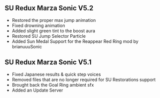 ## SU Redux Marza Sonic V5.2
- Restored the proper max jump animation
- Fixed drowning animation
- Added slight green tint to the boost aura
- Restored SU Jump Selector Particle
- Added Sun Medal Support for the Reappear Red Ring mod by brianuuuSonic

## SU Redux Marza Sonic V5.1
- Fixed Japanese results & quick step voices
- Removed files that are no longer required for SU Restorations support
- Brought back the Goal Ring ambient sfx
- Added an Update Server
